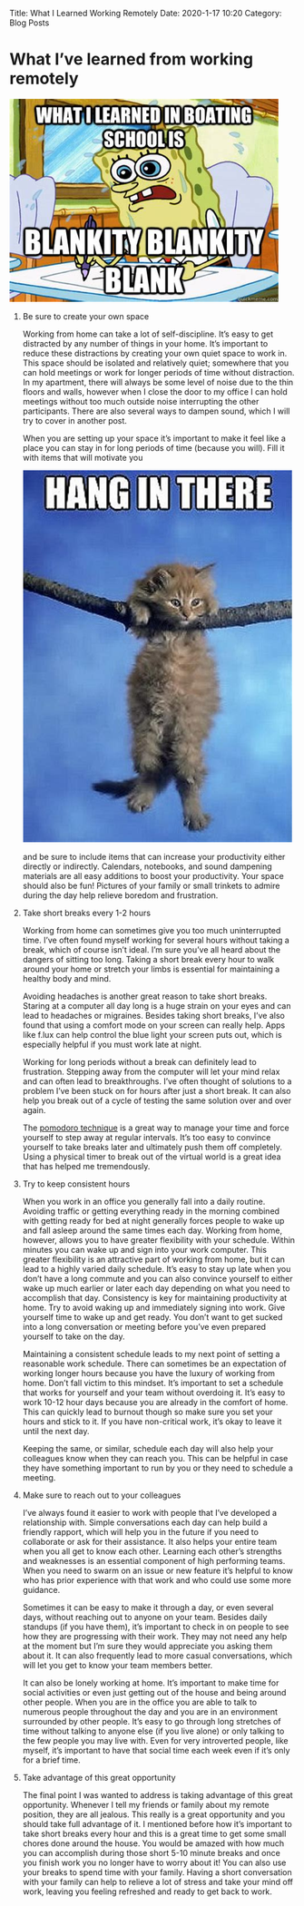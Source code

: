 Title: What I Learned Working Remotely
Date: 2020-1-17 10:20
Category: Blog Posts

# What I’ve learned from working remotely

![What I've Learned In Boating School](./images/WhatILearnedInBoatingSchool.jpg "What I've Learned In Boating School")

1. Be sure to create your own space

   Working from home can take a lot of self-discipline. It’s easy to get distracted by any number of things in your home. It’s important to reduce these distractions by creating your own quiet space to work in. This space should be isolated and relatively quiet; somewhere that you can hold meetings or work for longer periods of time without distraction. In my apartment, there will always be some level of noise due to the thin floors and walls, however when I close the door to my office I can hold meetings without too much outside noise interrupting the other participants. There are also several ways to dampen sound, which I will try to cover in another post.

   When you are setting up your space it’s important to make it feel like a place you can stay in for long periods of time (because you will). Fill it with items that will motivate you

   ![Hang In There](./images/HangInThere.jpg "Hang In There")

   and be sure to include items that can increase your productivity either directly or indirectly. Calendars, notebooks, and sound dampening materials are all easy additions to boost your productivity. Your space should also be fun! Pictures of your family or small trinkets to admire during the day help relieve boredom and frustration.

2. Take short breaks every 1-2 hours

   Working from home can sometimes give you too much uninterrupted time. I’ve often found myself working for several hours without taking a break, which of course isn’t ideal. I’m sure you’ve all heard about the dangers of sitting too long. Taking a short break every hour to walk around your home or stretch your limbs is essential for maintaining a healthy body and mind.

   Avoiding headaches is another great reason to take short breaks. Staring at a computer all day long is a huge strain on your eyes and can lead to headaches or migraines. Besides taking short breaks, I’ve also found that using a comfort mode on your screen can really help. Apps like f.lux can help control the blue light your screen puts out, which is especially helpful if you must work late at night.

   Working for long periods without a break can definitely lead to frustration. Stepping away from the computer will let your mind relax and can often lead to breakthroughs. I’ve often thought of solutions to a problem I’ve been stuck on for hours after just a short break. It can also help you break out of a cycle of testing the same solution over and over again.

   The [pomodoro technique](https://francescocirillo.com/pages/pomodoro-technique "pomodoro technique") is a great way to manage your time and force yourself to step away at regular intervals. It’s too easy to convince yourself to take breaks later and ultimately push them off completely. Using a physical timer to break out of the virtual world is a great idea that has helped me tremendously.

3. Try to keep consistent hours

   When you work in an office you generally fall into a daily routine. Avoiding traffic or getting everything ready in the morning combined with getting ready for bed at night generally forces people to wake up and fall asleep around the same times each day. Working from home, however, allows you to have greater flexibility with your schedule. Within minutes you can wake up and sign into your work computer. This greater flexibility is an attractive part of working from home, but it can lead to a highly varied daily schedule. It’s easy to stay up late when you don’t have a long commute and you can also convince yourself to either wake up much earlier or later each day depending on what you need to accomplish that day. Consistency is key for maintaining productivity at home. Try to avoid waking up and immediately signing into work. Give yourself time to wake up and get ready. You don’t want to get sucked into a long conversation or meeting before you’ve even prepared yourself to take on the day.

   Maintaining a consistent schedule leads to my next point of setting a reasonable work schedule. There can sometimes be an expectation of working longer hours because you have the luxury of working from home. Don’t fall victim to this mindset. It’s important to set a schedule that works for yourself and your team without overdoing it. It’s easy to work 10-12 hour days because you are already in the comfort of home. This can quickly lead to burnout though so make sure you set your hours and stick to it. If you have non-critical work, it’s okay to leave it until the next day.

   Keeping the same, or similar, schedule each day will also help your colleagues know when they can reach you. This can be helpful in case they have something important to run by you or they need to schedule a meeting.

4. Make sure to reach out to your colleagues

   I’ve always found it easier to work with people that I’ve developed a relationship with. Simple conversations each day can help build a friendly rapport, which will help you in the future if you need to collaborate or ask for their assistance. It also helps your entire team when you all get to know each other. Learning each other’s strengths and weaknesses is an essential component of high performing teams. When you need to swarm on an issue or new feature it’s helpful to know who has prior experience with that work and who could use some more guidance.

   Sometimes it can be easy to make it through a day, or even several days, without reaching out to anyone on your team. Besides daily standups (if you have them), it’s important to check in on people to see how they are progressing with their work. They may not need any help at the moment but I’m sure they would appreciate you asking them about it. It can also frequently lead to more casual conversations, which will let you get to know your team members better.

   It can also be lonely working at home. It’s important to make time for social activities or even just getting out of the house and being around other people. When you are in the office you are able to talk to numerous people throughout the day and you are in an environment surrounded by other people. It’s easy to go through long stretches of time without talking to anyone else (if you live alone) or only talking to the few people you may live with. Even for very introverted people, like myself, it’s important to have that social time each week even if it’s only for a brief time.

5. Take advantage of this great opportunity

   The final point I was wanted to address is taking advantage of this great opportunity. Whenever I tell my friends or family about my remote position, they are all jealous. This really is a great opportunity and you should take full advantage of it. I mentioned before how it’s important to take short breaks every hour and this is a great time to get some small chores done around the house. You would be amazed with how much you can accomplish during those short 5-10 minute breaks and once you finish work you no longer have to worry about it! You can also use your breaks to spend time with your family. Having a short conversation with your family can help to relieve a lot of stress and take your mind off work, leaving you feeling refreshed and ready to get back to work.
